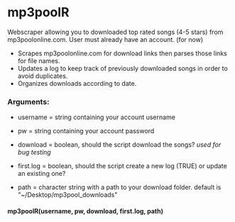 # mp3poolR
Webscraper allowing you to downloaded top rated songs (4-5 stars) from mp3poolonline.com. User must already have an account. (for now)

- Scrapes mp3poolonline.com for download links then parses those links for file names.
- Updates a log to keep track of previously downloaded songs in order to avoid duplicates.
- Organizes downloads according to date.

### Arguments:
- username = string containing your account username

- pw = string containing your account password

- download = boolean, should the script download the songs? *used for bug testing*

- first.log = boolean, should the script create a new log (TRUE) or update an existing one?

- path = character string with a path to your download folder. default is "~/Desktop/mp3pool_downloads"
 
#### mp3poolR(username, pw, download, first.log, path)

